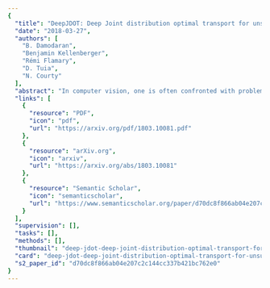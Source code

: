 ```yaml
---
{
  "title": "DeepJDOT: Deep Joint distribution optimal transport for unsupervised domain adaptation",
  "date": "2018-03-27",
  "authors": [
    "B. Damodaran",
    "Benjamin Kellenberger",
    "Rémi Flamary",
    "D. Tuia",
    "N. Courty"
  ],
  "abstract": "In computer vision, one is often confronted with problems of domain shifts, which occur when one applies a classifier trained on a source dataset to target data sharing similar characteristics (e.g. same classes), but also different latent data structures (e.g. different acquisition conditions). In such a situation, the model will perform poorly on the new data, since the classifier is specialized to recognize visual cues specific to the source domain. In this work we explore a solution, named DeepJDOT, to tackle this problem: through a measure of discrepancy on joint deep representations/labels based on optimal transport, we not only learn new data representations aligned between the source and target domain, but also simultaneously preserve the discriminative information used by the classifier. We applied DeepJDOT to a series of visual recognition tasks, where it compares favorably against state-of-the-art deep domain adaptation methods.",
  "links": [
    {
      "resource": "PDF",
      "icon": "pdf",
      "url": "https://arxiv.org/pdf/1803.10081.pdf"
    },
    {
      "resource": "arXiv.org",
      "icon": "arxiv",
      "url": "https://arxiv.org/abs/1803.10081"
    },
    {
      "resource": "Semantic Scholar",
      "icon": "semanticscholar",
      "url": "https://www.semanticscholar.org/paper/d70dc8f866ab04e207c2c144cc337b421bc762e0"
    }
  ],
  "supervision": [],
  "tasks": [],
  "methods": [],
  "thumbnail": "deep-jdot-deep-joint-distribution-optimal-transport-for-unsupervised-domain-adaptation-thumb.jpg",
  "card": "deep-jdot-deep-joint-distribution-optimal-transport-for-unsupervised-domain-adaptation-card.jpg",
  "s2_paper_id": "d70dc8f866ab04e207c2c144cc337b421bc762e0"
}
---
```


